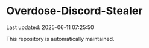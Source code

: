 # Overdose-Discord-Stealer

Last updated: 2025-06-11 07:25:50

This repository is automatically maintained.
